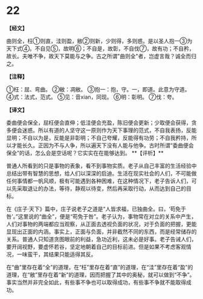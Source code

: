 # 22

**【经文】**

曲则全，枉①则直，洼则盈，敝②则新，少则得，多则惑。是以圣人抱一③为天下式④。不自见⑤，故明⑥；不自是，故彰，不自伐⑦，故有功；不自矜，故长。夫唯不争，故天下莫能与之争。古之所谓"曲则全"者，岂虚言哉？诚全而归之。

**【注释】**

①枉：屈、弯曲。
②敝：凋敝。
③抱一：抱，守。一，即道。此意为守道。
④式：法式，范式。
⑤见：音xian，同现。
⑥明：彰明。
⑦伐：夸。

**【译文】**

委曲便会保全，屈枉便会直伸；低洼便会充盈，陈旧便会更新；少取便会获得，贪多便会迷惑。所以有道的人坚守这一原则作为天下事理的范式，不自我表扬，反能显明；不自以为是，反能是非彰明；不自己夸耀，反能得有功劳；不自我矜持，所以才能长久。正因为不与人争，所以遍天下没有人能与他争。古时所谓“委曲便会保全”的话，怎么会是空话呢？它实实在在能够达到。
\**【评析】**

普通人所看到的只是事物的表象，看不到事物实质。老子从自己丰富的生活经验中总结出带有智慧的思想，给人们以深深的启迪。生活在现实社会的人们，不可能做任何事情都一帆风顺，极有可能遇到各种困难，在这种情况下，老子告诉人们，可以先采取退让的办法，等待，静观以待变，然后再采取行动，从而达到自己的目标。

在《庄子·天下》篇中，庄子说老子之道是“人皆求福，已独曲全。曰，‘苟免于咎’。”这里说的“曲全”，便是“苟免于咎”。老子认为，事物常在对立的关系中产生，人们对事物的两端都应当观察，从正面去透视负面的状况，对于负面的把握，更能显现出正面的内涵。事实上，正面与负面，并非截然不同的东西，而是经常储存的关系。普通人只知道贪图眼前的利益，急功近利，这未必是好事。老子告诫人们，要开阔视野，要虚怀若谷，坚定地朝着自己的目标前进。但是如果不考虑客观情况，一味蛮干，其结果只能适得其反。

在“曲”里存在着“全”的道理，在“枉”里存在着“直”的道理，在“洼”里存在着“盈”的道理，在“敝”里存在着“新”的道理，因而把握了其中的奥秘，就可以做到“不争”。事实当然并非完全如此，有些事不争也可以取得成功，有些事不争就不能取得成功。
